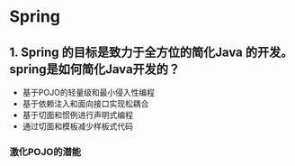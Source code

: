 
# Spring

## 1. Spring 的目标是致力于全方位的简化Java 的开发。spring是如何简化Java开发的？

- 基于POJO的轻量级和最小侵入性编程
- 基于依赖注入和面向接口实现松耦合
- 基于切面和惯例进行声明式编程
- 通过切面和模板减少样板式代码
### 激化POJO的潜能




